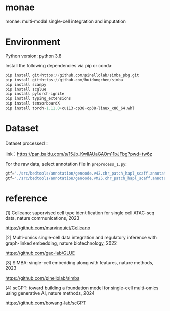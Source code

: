 # monae
monae: multi-modal single-cell integration and imputation

# Environment
Python version: python 3.8

Install the following dependencies via pip or conda:
```python
pip install git+https://github.com/pinellolab/simba_pbg.git
pip install git+https://github.com/huidongchen/simba
pip install scanpy
pip install scglue
pip install pytorch-ignite
pip install typing_extensions
pip install tensorboardX
pip install torch-1.11.0+cu113-cp38-cp38-linux_x86_64.whl
```

# Dataset
Dataset processed：

link：https://pan.baidu.com/s/15Jb_KwllAUaGAOm11bJFbg?pwd=tw6z

For the raw data, select annotation file in `preprocess_1.py`:
```python
gtf="./src/bedtools/annotation/gencode.v42.chr_patch_hapl_scaff.annotation.gtf.gz", # Human
gtf="./src/bedtools/annotation/gencode.vM25.chr_patch_hapl_scaff.annotation.gtf.gz", # Mouse
```


# reference

[1] Cellcano: supervised cell type identification for single cell ATAC-seq data, nature communications, 2023

https://github.com/marvinquiet/Cellcano

[2] Multi-omics single-cell data integration and regulatory inference with graph-linked embedding, nature biotechnology, 2022

https://github.com/gao-lab/GLUE

[3] SIMBA: single-cell embedding along with features, nature methods, 2023

https://github.com/pinellolab/simba

[4] scGPT: toward building a foundation model for single-cell multi-omics using generative AI, nature methods, 2024

https://github.com/bowang-lab/scGPT
